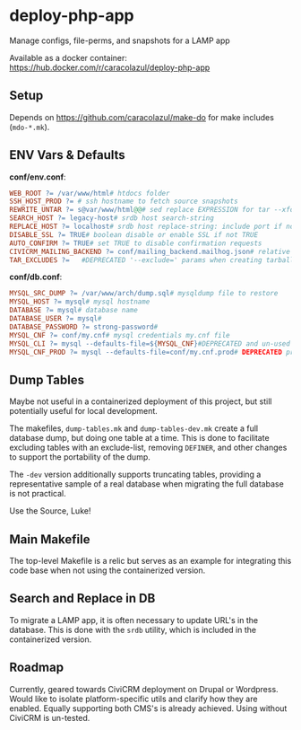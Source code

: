 # deploy-php-app
Manage configs, file-perms, and snapshots for a LAMP app

Available as a docker container: https://hub.docker.com/r/caracolazul/deploy-php-app

## Setup

Depends on https://github.com/caracolazul/make-do for make includes (`mdo-*.mk`).

## ENV Vars & Defaults

**conf/env.conf**:
```makefile
WEB_ROOT ?= /var/www/html# htdocs folder
SSH_HOST_PROD ?= # ssh hostname to fetch source snapshots
REWRITE_UNTAR ?= s@var/www/html@@# sed replace EXPRESSION for tar --xform=EXPRESSION
SEARCH_HOST ?= legacy-host# srdb host search-string
REPLACE_HOST ?= localhost# srdb host replace-string: include port if non-standard (80)
DISABLE_SSL ?= TRUE# boolean disable or enable SSL if not TRUE
AUTO_CONFIRM ?= TRUE# set TRUE to disable confirmation requests
CIVICRM_MAILING_BACKEND ?= conf/mailing_backend.mailhog.json# relative path to json input-file to cv api4 Setting.set
TAR_EXCLUDES ?=   #DEPRECATED '--exclude=' params when creating tarballs
```

**conf/db.conf**:
```makefile
MYSQL_SRC_DUMP ?= /var/www/arch/dump.sql# mysqldump file to restore
MYSQL_HOST ?= mysql# mysql hostname
DATABASE ?= mysql# database name
DATABASE_USER ?= mysql#
DATABASE_PASSWORD ?= strong-password#
MYSQL_CNF ?= conf/my.cnf# mysql credentials my.cnf file
MYSQL_CLI ?= mysql --defaults-file=${MYSQL_CNF}#DEPRECATED and un-used
MYSQL_CNF_PROD ?= mysql --defaults-file=conf/my.cnf.prod# DEPRECATED prod credentials my.cnf file
```

## Dump Tables

Maybe not useful in a containerized deployment of this project, but still potentially useful for local development.

The makefiles, `dump-tables.mk` and `dump-tables-dev.mk` create a full database dump, but doing one table at a time. This is done to facilitate excluding tables with an exclude-list, removing `DEFINER`, and other changes to support the portability of the dump.

The `-dev` version additionally supports truncating tables, providing a representative sample of a real database when migrating the full database is not practical.

Use the Source, Luke!

## Main Makefile

The top-level Makefile is a relic but serves as an example for integrating this code base when not using the containerized version.

## Search and Replace in DB

To migrate a LAMP app, it is often necessary to update URL's in the database. This is done with the `srdb` utility, which is included in the containerized version.

## Roadmap

Currently, geared towards CiviCRM deployment on Drupal or Wordpress. Would like to isolate platform-specific utils and clarify how they are enabled. Equally supporting both CMS's is already achieved. Using without CiviCRM is un-tested.
